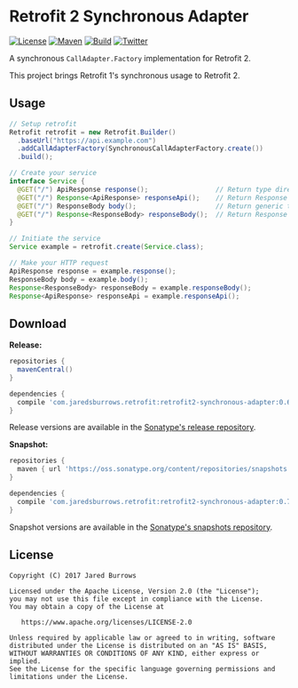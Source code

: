 # Retrofit 2 Synchronous Adapter

[![License](https://img.shields.io/github/license/jaredsburrows/retrofit2-synchronous-adapter?style=flat)](https://www.apache.org/licenses/LICENSE-2.0)
[![Maven](https://img.shields.io/maven-central/v/com.jaredsburrows.retrofit/retrofit2-synchronous-adapter?label=maven&style=flat)](https://search.maven.org/artifact/com.jaredsburrows.retrofit/retrofit2-synchronous-adapter)
[![Build](https://github.com/jaredsburrows/retrofit2-synchronous-adapter/actions/workflows/build.yml/badge.svg)](https://github.com/jaredsburrows/retrofit2-synchronous-adapter/actions/workflows/build.yml)
[![Twitter](https://img.shields.io/twitter/follow/jaredsburrows?label=follow%20%40jaredsburrows&style=flat)](https://twitter.com/jaredsburrows)

A synchronous `CallAdapter.Factory` implementation for Retrofit 2.

This project brings Retrofit 1's synchronous usage to Retrofit 2.

## Usage

```java
// Setup retrofit
Retrofit retrofit = new Retrofit.Builder()
  .baseUrl("https://api.example.com")
  .addCallAdapterFactory(SynchronousCallAdapterFactory.create())
  .build();

// Create your service
interface Service {
  @GET("/") ApiResponse response();                 // Return type directly
  @GET("/") Response<ApiResponse> responseApi();    // Return Response information with type
  @GET("/") ResponseBody body();                    // Return generic type directly
  @GET("/") Response<ResponseBody> responseBody();  // Return Response information with generic type
}

// Initiate the service
Service example = retrofit.create(Service.class);

// Make your HTTP request
ApiResponse response = example.response();
ResponseBody body = example.body();
Response<ResponseBody> responseBody = example.responseBody();
Response<ApiResponse> responseApi = example.responseApi();
```

## Download

**Release:**
```groovy
repositories {
  mavenCentral()
}

dependencies {
  compile 'com.jaredsburrows.retrofit:retrofit2-synchronous-adapter:0.6.0'
}
```
Release versions are available in the [Sonatype's release repository](https://repo1.maven.org/maven2/com/jaredsburrows/retrofit/retrofit2-synchronous-adapter/).

**Snapshot:**
```groovy
repositories {
  maven { url 'https://oss.sonatype.org/content/repositories/snapshots' }
}

dependencies {
  compile 'com.jaredsburrows.retrofit:retrofit2-synchronous-adapter:0.7.0-SNAPSHOT'
}
```
Snapshot versions are available in the [Sonatype's snapshots repository](https://oss.sonatype.org/content/repositories/snapshots/com/jaredsburrows/retrofit/retrofit2-synchronous-adapter/).

## License

```
Copyright (C) 2017 Jared Burrows

Licensed under the Apache License, Version 2.0 (the "License");
you may not use this file except in compliance with the License.
You may obtain a copy of the License at

   https://www.apache.org/licenses/LICENSE-2.0

Unless required by applicable law or agreed to in writing, software
distributed under the License is distributed on an "AS IS" BASIS,
WITHOUT WARRANTIES OR CONDITIONS OF ANY KIND, either express or implied.
See the License for the specific language governing permissions and
limitations under the License.
```
